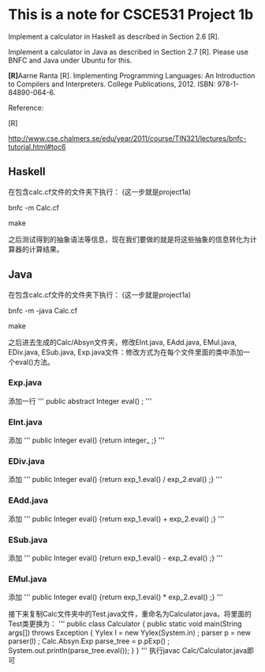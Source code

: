 # This is a note for CSCE531 Project 1b

Implement a calculator in Haskell as described in Section 2.6 [R].

Implement a calculator in Java as described in Section 2.7 [R]. Please use BNFC and Java under Ubuntu
for this. 

<b>[R]</b>Aarne Ranta [R]. Implementing Programming Languages: An Introduction to Compilers and Interpreters. College Publications, 2012. ISBN: 978-1-84890-064-6.

Reference:

[R]

http://www.cse.chalmers.se/edu/year/2011/course/TIN321/lectures/bnfc-tutorial.html#toc6

## Haskell
在包含calc.cf文件的文件夹下执行： (这一步就是project1a)

bnfc -m Calc.cf

make

之后测试得到的抽象语法等信息，现在我们要做的就是将这些抽象的信息转化为计算器的计算结果。

## Java
在包含calc.cf文件的文件夹下执行： (这一步就是project1a)

bnfc -m -java Calc.cf

make

之后进去生成的Calc/Absyn文件夹，修改EInt.java, EAdd.java, EMul.java, EDiv.java, ESub.java, Exp.java文件：修改方式为在每个文件里面的类中添加一个eval()方法。
### Exp.java
添加一行
'''
public abstract Integer eval() ;
'''

### EInt.java
添加
'''
public Integer eval() {return integer_ ;}
'''

### EDiv.java
添加
'''
public Integer eval() {return exp_1.eval() / exp_2.eval() ;}
'''

### EAdd.java
添加
'''
public Integer eval() {return exp_1.eval() + exp_2.eval() ;}
'''

### ESub.java
添加
'''
public Integer eval() {return exp_1.eval() - exp_2.eval() ;}
'''

### EMul.java
添加
'''
public Integer eval() {return exp_1.eval() * exp_2.eval() ;}
'''

接下来复制Calc文件夹中的Test.java文件，重命名为Calculator.java。将里面的Test类更换为：
'''
public class Calculator {
  public static void main(String args[]) throws Exception
  {
    Yylex l = new Yylex(System.in) ;
    parser p = new parser(l) ;
    Calc.Absyn.Exp parse_tree = p.pExp() ;
    System.out.println(parse_tree.eval());
  }
}
'''
执行javac Calc/Calculator.java即可
